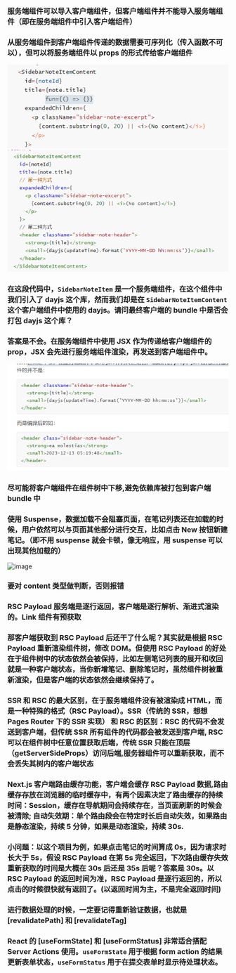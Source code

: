 ### 服务端组件可以导入客户端组件，但客户端组件并不能导入服务端组件（即在服务端组件中引入客户端组件）

### 从服务端组件到客户端组件传递的数据需要可序列化（传入函数不可以），但可以将服务端组件以 props 的形式传给客户端组件

![alt text](image.png)
![alt text](image-1.png)

### 在这段代码中，`SidebarNoteItem` 是一个服务端组件，在这个组件中我们引入了 dayjs 这个库，然而我们却是在 `SidebarNoteItemContent` 这个客户端组件中使用的 dayjs。请问最终客户端的 bundle 中是否会打包 dayjs 这个库？

### 答案是不会。**在服务端组件中使用 JSX 作为传递给客户端组件的 prop，JSX 会先进行服务端组件渲染，再发送到客户端组件中**。

![alt text](image-2.png)

### 尽可能将客户端组件在组件树中下移,避免依赖库被打包到客户端 bundle 中

### 使用 Suspense，数据加载不会阻塞页面，在笔记列表还在加载的时候，用户依然可以与页面其他部分进行交互，比如点击 New 按钮新建笔记。（即不用 suspense 就会卡顿，像无响应，用 suspense 可以出现其他加载的）

![image](https://github.com/user-attachments/assets/b429b2e3-5d51-492c-a8a7-3449e7a89e77)

### 要对 content 类型做判断，否则报错

### RSC Payload 服务端是逐行返回，客户端是逐行解析、渐进式渲染的。Link 组件有预获取

### 那客户端获取到 RSC Payload 后还干了什么呢？其实就是根据 RSC Payload 重新渲染组件树，修改 DOM。但使用 RSC Payload 的好处在于组件树中的状态依然会被保持，比如左侧笔记列表的展开和收回就是一种客户端状态，当你新增笔记、删除笔记时，虽然组件树被重新渲染，但是客户端的状态依然会继续保持了。

### SSR 和 RSC 的最大区别，在于服务端组件没有被渲染成 HTML，而是一种特殊的格式（RSC Payload）。SSR（传统的 SSR，想想 Pages Router 下的 SSR 实现） 和 RSC 的区别：RSC 的代码不会发送到客户端，但传统 SSR 所有组件的代码都会被发送到客户端, RSC 可以在组件树中任意位置获取后端，传统 SSR 只能在顶层（getServerSideProps）访问后端,服务器组件可以重新获取，而不会丢失其树内的客户端状态

### Next.js 客户端路由缓存功能，客户端会缓存 RSC Payload 数据,路由缓存存放在浏览器的临时缓存中，有两个因素决定了路由缓存的持续时间：Session，缓存在导航期间会持续存在，当页面刷新的时候会被清除; 自动失效期：单个路由段会在特定时长后自动失效，如果路由是静态渲染，持续 5 分钟，如果是动态渲染，持续 30s.

### 小问题：以这个项目为例，如果点击笔记的时间算成 0s，因为请求时长大于 5s，假设 RSC Payload 在第 5s 完全返回，下次路由缓存失效重新获取的时间是大概在 30s 后还是 35s 后呢？答案是 30s。以 RSC Payload 的返回时间为准，RSC Payload 是逐行返回的，所以点击的时候很快就有返回了。(以返回时间为主，不是完全返回时间)

### 进行数据处理的时候，一定要记得重新验证数据，也就是 [revalidatePath] 和 [revalidateTag]

### React 的 [useFormState] 和 [useFormStatus] 非常适合搭配 Server Actions 使用。`useFormState` 用于根据 form action 的结果更新表单状态，`useFormStatus` 用于在提交表单时显示待处理状态。
